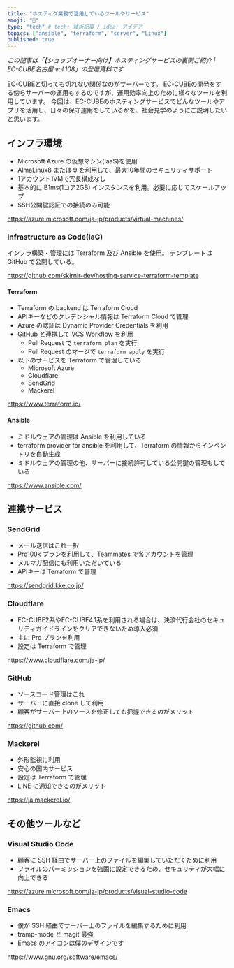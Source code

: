 ```yaml
---
title: "ホスティグ業務で活用しているツールやサービス"
emoji: "🔪"
type: "tech" # tech: 技術記事 / idea: アイデア
topics: ["ansible", "terraform", "server", "Linux"]
published: true
---
```

*この記事は「【ショップオーナー向け】ホスティングサービスの裏側ご紹介 | EC-CUBE名古屋 vol.108」の登壇資料です*

EC-CUBEと切っても切れない関係なのがサーバーです。
EC-CUBEの開発をする傍らサーバーの運用もするのですが、運用効率向上のために様々なツールを利用しています。
今回は、EC-CUBEのホスティングサービスでどんなツールやアプリを活用し、日々の保守運用をしているかを、社会見学のようにご説明したいと思います。

## インフラ環境

- Microsoft Azure の仮想マシン(IaaS)を使用
- AlmaLinux8 または 9 を利用して、最大10年間のセキュリティサポート
- 1アカウント1VMで冗長構成なし
- 基本的に B1ms(1コア2GB) インスタンスを利用。必要に応じてスケールアップ
- SSH公開鍵認証での接続のみ可能

https://azure.microsoft.com/ja-jp/products/virtual-machines/

### Infrastructure as Code(IaC)

インフラ構築・管理には Terraform 及び Ansible を使用。
テンプレートは GitHub で公開している。

https://github.com/skirnir-dev/hosting-service-terraform-template

#### Terraform

- Terraform の backend は Terraform Cloud
- APIキーなどのクレデンシャル情報は Terraform Cloud で管理
- Azure の認証は Dynamic Provider Credentials を利用
- GitHub と連携して VCS Workflow を利用
    - Pull Request で `terraform plan` を実行
    - Pull Request のマージで `terraform apply` を実行
- 以下のサービスを Terraform で管理している
    - Microsoft Azure
    - Cloudflare
    - SendGrid
    - Mackerel

https://www.terraform.io/

#### Ansible

- ミドルウェアの管理は Ansible を利用している
- terraform provider for ansible を利用して、Terraform の情報からインベントリを自動生成
- ミドルウェアの管理の他、サーバーに接続許可している公開鍵の管理もしている

https://www.ansible.com/

## 連携サービス

### SendGrid

- メール送信はこれ一択
- Pro100k プランを利用して、Teammates で各アカウントを管理
- メルマガ配信にも利用いただいている
- APIキーは Terraform で管理

https://sendgrid.kke.co.jp/

### Cloudflare

- EC-CUBE2系やEC-CUBE4.1系を利用される場合は、決済代行会社のセキュリティガイドラインをクリアできないため導入必須
- 主に Pro プランを利用
- 設定は Terraform で管理

https://www.cloudflare.com/ja-jp/

### GitHub

- ソースコード管理はこれ
- サーバーに直接 clone して利用
- 顧客がサーバー上のソースを修正しても把握できるのがメリット

https://github.com/

### Mackerel

- 外形監視に利用
- 安心の国内サービス
- 設定は Terraform で管理
- LINE に通知できるのがメリット

https://ja.mackerel.io/

## その他ツールなど

### Visual Studio Code

- 顧客に SSH 経由でサーバー上のファイルを編集していただくために利用
- ファイルのパーミッションを強固に設定できるため、セキュリティが大幅に向上できる

https://azure.microsoft.com/ja-jp/products/visual-studio-code

### Emacs

- 僕が SSH 経由でサーバー上のファイルを編集するために利用
- tramp-mode と magit 最強
- Emacs のアイコンは僕のデザインです

https://www.gnu.org/software/emacs/
